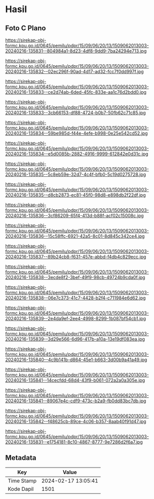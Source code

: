 # Hasil

## Foto C Plano

https://sirekap-obj-formc.kpu.go.id/0645/pemilu/pdpr/15/09/06/20/13/1509062013003-20240216-135831--804984a1-8d23-4df8-9dd9-7ba24294e713.jpg

https://sirekap-obj-formc.kpu.go.id/0645/pemilu/pdpr/15/09/06/20/13/1509062013003-20240216-135832--02ec296f-90ad-4d17-ad32-fcc7f0dd997f.jpg

https://sirekap-obj-formc.kpu.go.id/0645/pemilu/pdpr/15/09/06/20/13/1509062013003-20240216-135833--ce2d74ab-6ded-45fc-833e-aa1c76d2bdd0.jpg

https://sirekap-obj-formc.kpu.go.id/0645/pemilu/pdpr/15/09/06/20/13/1509062013003-20240216-135833--3cb66153-df88-4724-b0b7-50fb62c71c85.jpg

https://sirekap-obj-formc.kpu.go.id/0645/pemilu/pdpr/15/09/06/20/13/1509062013003-20240216-135834--59be985d-f44e-4efe-b998-0e25e542cd52.jpg

https://sirekap-obj-formc.kpu.go.id/0645/pemilu/pdpr/15/09/06/20/13/1509062013003-20240216-135834--e5d0085b-2882-4916-9999-612842e0d31c.jpg

https://sirekap-obj-formc.kpu.go.id/0645/pemilu/pdpr/15/09/06/20/13/1509062013003-20240216-135835--5c8eb59e-32d7-4c4f-bfb0-5c19d0275728.jpg

https://sirekap-obj-formc.kpu.go.id/0645/pemilu/pdpr/15/09/06/20/13/1509062013003-20240216-135835--d8cb2873-ec81-45f0-98d8-e898db2f22df.jpg

https://sirekap-obj-formc.kpu.go.id/0645/pemilu/pdpr/15/09/06/20/13/1509062013003-20240216-135836--3cf86209-65f4-413d-b88f-acf02c15008c.jpg

https://sirekap-obj-formc.kpu.go.id/0645/pemilu/pdpr/15/09/06/20/13/1509062013003-20240216-135836--15c58ffc-6921-42a5-8c01-8d845c342ce4.jpg

https://sirekap-obj-formc.kpu.go.id/0645/pemilu/pdpr/15/09/06/20/13/1509062013003-20240216-135837--89b24cb8-f631-457e-abbd-f4db4c829ecc.jpg

https://sirekap-obj-formc.kpu.go.id/0645/pemilu/pdpr/15/09/06/20/13/1509062013003-20240216-135838--3ecde8f2-3bef-49f9-98cb-49724b9cda0f.jpg

https://sirekap-obj-formc.kpu.go.id/0645/pemilu/pdpr/15/09/06/20/13/1509062013003-20240216-135838--06e7c373-41c7-4428-b2f4-c711984e6d62.jpg

https://sirekap-obj-formc.kpu.go.id/0645/pemilu/pdpr/15/09/06/20/13/1509062013003-20240216-135839--2e4da9ef-2ee4-4998-8299-1b087bf54cb1.jpg

https://sirekap-obj-formc.kpu.go.id/0645/pemilu/pdpr/15/09/06/20/13/1509062013003-20240216-135839--3d29e566-6d96-417b-a10a-13e19df083ea.jpg

https://sirekap-obj-formc.kpu.go.id/0645/pemilu/pdpr/15/09/06/20/13/1509062013003-20240216-135840--4c9b141b-d864-45e1-b663-3d00b9a41a49.jpg

https://sirekap-obj-formc.kpu.go.id/0645/pemilu/pdpr/15/09/06/20/13/1509062013003-20240216-135841--14cecfdd-68d4-43f9-b061-072a2a0a305e.jpg

https://sirekap-obj-formc.kpu.go.id/0645/pemilu/pdpr/15/09/06/20/13/1509062013003-20240216-135841--89067e4c-cdf9-473c-b2a9-fb0dd83bc7db.jpg

https://sirekap-obj-formc.kpu.go.id/0645/pemilu/pdpr/15/09/06/20/13/1509062013003-20240216-135842--f48625cb-89ce-4c06-b357-8aab40f91d47.jpg

https://sirekap-obj-formc.kpu.go.id/0645/pemilu/pdpr/15/09/06/20/13/1509062013003-20240216-135831--e1754181-8c10-4867-8777-9e7286d2f6a7.jpg


## Metadata

| Key        | Value               |
| ---------- | ------------------- |
| Time Stamp | 2024-02-17 13:05:41 |
| Kode Dapil | 1501                |




